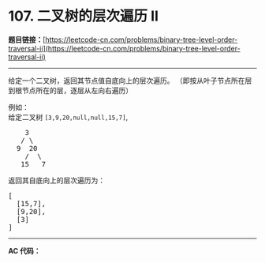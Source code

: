 # 107. 二叉树的层次遍历 II

**题目链接：**[https://leetcode-cn.com/problems/binary-tree-level-order-traversal-ii](https://leetcode-cn.com/problems/binary-tree-level-order-traversal-ii)

---

<div class="content__1Y2H">
 <div class="notranslate">
  <p>给定一个二叉树，返回其节点值自底向上的层次遍历。 （即按从叶子节点所在层到根节点所在的层，逐层从左向右遍历）</p> 
  <p>例如：<br> 给定二叉树 <code>[3,9,20,null,null,15,7]</code>,</p> 
  <pre class="language-text">    3
   / \
  9  20
    /  \
   15   7
</pre> 
  <p>返回其自底向上的层次遍历为：</p> 
  <pre class="language-text">[
  [15,7],
  [9,20],
  [3]
]
</pre> 
 </div>
</div>

---

**AC 代码：**

```java

```